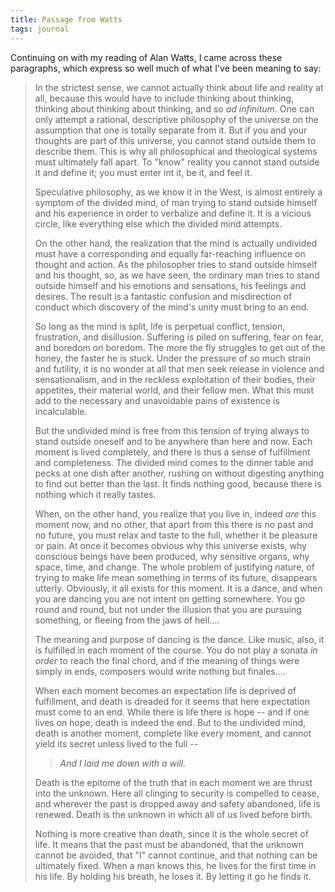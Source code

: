 ```yaml
---
title: Passage from Watts
tags: journal
---
```


Continuing on with my reading of Alan Watts, I came across these
paragraphs, which express so well much of what I've been meaning to say:

> In the strictest sense, we cannot actually think about life and
> reality at all, because this would have to include thinking about
> thinking, thinking about thinking about thinking, and so *ad infinitum*.
> One can only attempt a rational, descriptive philosophy of the
> universe on the assumption that one is totally separate from it.  But
> if you and your thoughts are part of this universe, you cannot stand
> outside them to describe them.  This is why all philosophical and
> theological systems must ultimately fall apart.  To "know" reality you
> cannot stand outside it and define it; you must enter int it, be it,
> and feel it.
>
> Speculative philosophy, as we know it in the West, is almost entirely
> a symptom of the divided mind, of man trying to stand outside himself
> and his experience in order to verbalize and define it.  It is a
> vicious circle, like everything else which the divided mind attempts.
>
> On the other hand, the realization that the mind is actually undivided
> must have a corresponding and equally far-reaching influence on
> thought and action.  As the philosopher tries to stand outside himself
> and his thought, so, as we have seen, the ordinary man tries to stand
> outside himself and his emotions and sensations, his feelings and
> desires.  The result is a fantastic confusion and misdirection of
> conduct which discovery of the mind's unity must bring to an end.
>
> So long as the mind is split, life is perpetual conflict, tension,
> frustration, and disillusion.  Suffering is piled on suffering, fear
> on fear, and boredom on boredom.  The more the fly struggles to get
> out of the honey, the faster he is stuck.  Under the pressure of so
> much strain and futility, it is no wonder at all that men seek release
> in violence and sensationalism, and in the reckless exploitation of
> their bodies, their appetites, their material world, and their fellow
> men.  What this must add to the necessary and unavoidable pains of
> existence is incalculable.
>
> But the undivided mind is free from this tension of trying always to
> stand outside oneself and to be anywhere than here and now.  Each
> moment is lived completely, and there is thus a sense of fulfillment
> and completeness.  The divided mind comes to the dinner table and
> pecks at one dish after another, rushing on without digesting anything
> to find out better than the last.  It finds nothing good, because
> there is nothing which it really tastes.
>
> When, on the other hand, you realize that you live in, indeed *are* this
> moment now, and no other, that apart from this there is no past and no
> future, you must relax and taste to the full, whether it be pleasure
> or pain.  At once it becomes obvious why this universe exists, why
> conscious beings have been produced, why sensitive organs, why space,
> time, and change.  The whole problem of justifying nature, of trying
> to make life mean something in terms of its future, disappears
> utterly.  Obviously, it all exists for this moment.  It is a dance,
> and when you are dancing you are not intent on getting somewhere.  You
> go round and round, but not under the illusion that you are pursuing
> something, or fleeing from the jaws of hell....
>
> The meaning and purpose of dancing is the dance.  Like music, also, it
> is fulfilled in each moment of the course.  You do not play a sonata
> *in order* to reach the final chord, and if the meaning of things were
> simply in ends, composers would write nothing but finales....
>
> When each moment becomes an expectation life is deprived of
> fulfillment, and death is dreaded for it seems that here expectation
> must come to an end.  While there is life there is hope -- and if one
> lives on hope, death is indeed the end.  But to the undivided mind,
> death is another moment, complete like every moment, and cannot yield
> its secret unless lived to the full --
>
>
> > *And I laid me down with a will.*
>
> Death is the epitome of the truth that in each moment we are thrust
> into the unknown.  Here all clinging to security is compelled to
> cease, and wherever the past is dropped away and safety abandoned,
> life is renewed.  Death is the unknown in which all of us lived before
> birth.
>
> Nothing is more creative than death, since it is the whole secret of
> life.  It means that the past must be abandoned, that the unknown
> cannot be avoided, that "I" cannot continue, and that nothing can be
> ultimately fixed.  When a man knows this, he lives for the first time
> in his life.  By holding his breath, he loses it.  By letting it go he
> finds it.


